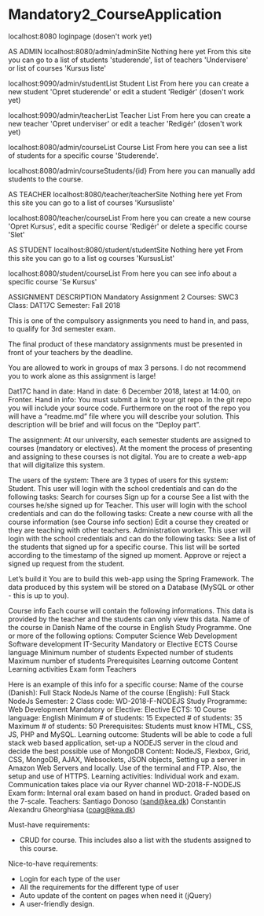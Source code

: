 # Mandatory2_CourseApplication

localhost:8080                            loginpage (dosen't work yet)

AS ADMIN
localhost:8080/admin/adminSite            Nothing here yet
                                          From this site you can go to a list of students 'studerende', list of teachers 'Undervisere'
                                          or list of courses 'Kursus liste'
                                  
localhost:9090/admin/studentList          Student List
                                          From here you can create a new student 'Opret studerende' or
                                          edit a student 'Redigér' (dosen't work yet)

localhost:9090/admin/teacherList          Teacher List
                                          From here you can create a new teacher 'Opret underviser' or
                                          edit a teacher 'Redigér' (dosen't work yet)
                                        
localhost:8080/admin/courseList           Course List
                                          From here you can see a list of students for a specific course 'Studerende'.

localhost:8080/admin/courseStudents/{id}  From here you can manually add students to the course.

AS TEACHER
localhost:8080/teacher/teacherSite        Nothing here yet
                                          From this site you can go to a list of courses 'Kursusliste'
                                          
localhost:8080/teacher/courseList         From here you can create a new course 'Opret Kursus', edit a specific course 'Redigér'
                                          or delete a specific course 'Slet'
                                          
AS STUDENT
localhost:8080/student/studentSite        Nothing here yet
                                          From this site you can go to a list og courses 'KursusList'
                                          
localhost:8080/student/courseList         From here you can see info about a specific course 'Se Kursus'


ASSIGNMENT DESCRIPTION
Mandatory Assignment 2
Courses: SWC3
Class: DAT17C
Semester: Fall 2018

This is one of the compulsory assignments you need to hand in, and pass, to qualify for 3rd semester exam. 

The final product of these mandatory assignments must be presented in front of your teachers by the deadline.

You are allowed to work in groups of max 3 persons. I do not recommend you to work alone as this assignment is large!

Dat17C hand in date:
Hand in date: 
6 December 2018, latest at 14:00, on Fronter.
Hand in info: 
You must submit a link to your git repo. 
In the git repo you will include your source code. Furthermore on the root of the repo you will have a “readme.md” file where you will describe your solution. This description will be brief and will focus on the “Deploy part”. 

The assignment:
At our university, each semester students are assigned to courses (mandatory or electives). At the moment the process of presenting and assigning to these courses is not digital. You are to create a web-app that will digitalize this system.

The users of the system:
There are 3 types of users for this system:
Student. This user will login with the school credentials and can do the following tasks:
Search for courses
Sign up for a course
See a list with the courses he/she signed up for
Teacher. This user will login with the school credentials and can do the following tasks:
Create a new course with all the course information (see Course info section)
Edit a course they created or they are teaching with other teachers.
Administration worker. This user will login with the school credentials and can do the following tasks:
See a list of the students that signed up for a specific course. This list will be sorted according to the timestamp of the signed up moment.
Approve or reject a signed up request from the student.

Let’s build it
You are to build this web-app using the Spring Framework. The data produced by this system will be stored on a Database (MySQL or other - this is up to you).

Course info
Each course will contain the following informations. This data is provided by the teacher and the students can only view this data.
Name of the course in Danish
Name of the course in English
Study Programme. One or more of the following options:
Computer Science 
Web Development
Software development
IT-Security
Mandatory or Elective
ECTS
Course language
Minimum number of students
Expected number of students
Maximum number of students
Prerequisites
Learning outcome
Content
Learning activities
Exam form
Teachers

Here is an example of this info for a specific course:
Name of the course (Danish):    Full Stack NodeJs
Name of the course (English):   Full Stack NodeJs
Semester:                       2
Class code:                     WD-2018-F-NODEJS
Study Programme:                Web Development
Mandatory or Elective:          Elective
ECTS:                           10
Course language:                English
Minimum # of students:          15
Expected # of students:         35
Maximum # of students:          50
Prerequisites:                  Students must know HTML, CSS, JS, PHP and MySQL.
Learning outcome:               Students will be able to code a full stack web based application, set-up a NODEJS server in the cloud                                   and decide the best possible use of MongoDB
Content:                        NodeJS, Flexbox, Grid, CSS, MongoDB, AJAX, Websockets, JSON objects, Setting up a server in Amazon Web                                   Servers and locally. Use of the terminal and FTP. Also, the setup and use of HTTPS.
Learning activities:            Individual work and exam. Communication takes place via our Ryver channel WD-2018-F-NODEJS
Exam form:                      Internal oral exam based on hand in product. Graded based on the 7-scale.
Teachers:                       Santiago Donoso (sand@kea.dk) Constantin Alexandru Gheorghiasa (coag@kea.dk)

Must-have requirements:
- CRUD for course. This includes also a list with the students assigned to this course.

Nice-to-have requirements:
- Login for each type of the user
- All the requirements for the different type of user
- Auto update of the content on pages when need it (jQuery)
- A user-friendly design.
